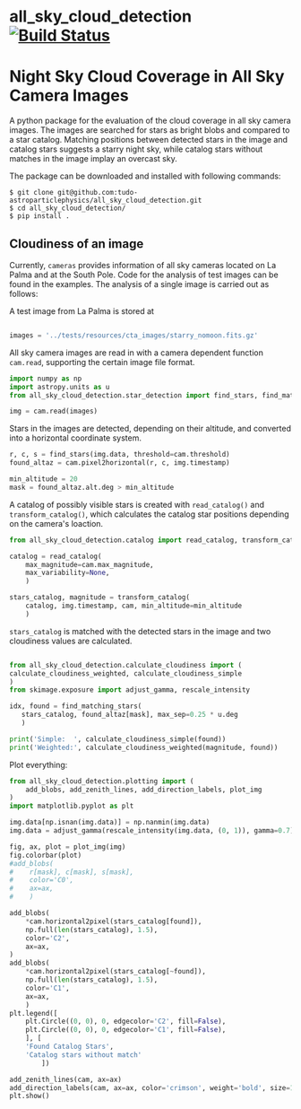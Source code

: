 # all_sky_cloud_detection [![Build Status](https://travis-ci.org/tudo-astroparticlephysics/all_sky_cloud_detection.svg?branch=master)](https://travis-ci.org/tudo-astroparticlephysics/all_sky_cloud_detection)


# Night Sky Cloud Coverage in All Sky Camera Images

A python package for the evaluation of the cloud coverage in all sky camera images.
The images are searched for stars as bright blobs and compared to a star catalog. 
Matching positions between detected stars in the image and catalog stars suggests a starry night sky, while catalog stars without matches in the image implay an overcast sky.

The package can be downloaded and installed with following commands:
```
$ git clone git@github.com:tudo-astroparticlephysics/all_sky_cloud_detection.git
$ cd all_sky_cloud_detection/
$ pip install .
```
## Cloudiness of an image

Currently, `cameras` provides information of  all sky cameras located on La Palma and at the South Pole.
Code for the analysis of test images can be found in the examples. 
The analysis of a single image is carried out as follows:

A test image from La Palma is stored at

```python

images = '../tests/resources/cta_images/starry_nomoon.fits.gz'
```
All sky camera images are read in with a camera dependent function `cam.read`, supporting the certain image file format.

```python
import numpy as np
import astropy.units as u
from all_sky_cloud_detection.star_detection import find_stars, find_matching_stars

img = cam.read(images)
```
Stars in the images are detected, depending on their altitude, and converted into a horizontal coordinate system.

```python
r, c, s = find_stars(img.data, threshold=cam.threshold)
found_altaz = cam.pixel2horizontal(r, c, img.timestamp)

min_altitude = 20
mask = found_altaz.alt.deg > min_altitude
```
 A catalog of possibly visible stars is created with `read_catalog()` and `transform_catalog()`, which calculates the catalog star positions depending on the camera's loaction.

```python
from all_sky_cloud_detection.catalog import read_catalog, transform_catalog

catalog = read_catalog(
    max_magnitude=cam.max_magnitude,
    max_variability=None,
    )

stars_catalog, magnitude = transform_catalog(
    catalog, img.timestamp, cam, min_altitude=min_altitude
    )
  ```      
 `stars_catalog` is matched with the detected stars in the image and two cloudiness values are calculated.
 
 ```python
 
from all_sky_cloud_detection.calculate_cloudiness import (
calculate_cloudiness_weighted, calculate_cloudiness_simple
)
from skimage.exposure import adjust_gamma, rescale_intensity

idx, found = find_matching_stars(
    stars_catalog, found_altaz[mask], max_sep=0.25 * u.deg
    )

print('Simple:  ', calculate_cloudiness_simple(found))
print('Weighted:', calculate_cloudiness_weighted(magnitude, found))

```

Plot everything:

```python
from all_sky_cloud_detection.plotting import (
    add_blobs, add_zenith_lines, add_direction_labels, plot_img
)
import matplotlib.pyplot as plt

img.data[np.isnan(img.data)] = np.nanmin(img.data)
img.data = adjust_gamma(rescale_intensity(img.data, (0, 1)), gamma=0.7)

fig, ax, plot = plot_img(img)
fig.colorbar(plot)
#add_blobs(
#    r[mask], c[mask], s[mask],
#    color='C0',
#    ax=ax,
#    )

add_blobs(
    *cam.horizontal2pixel(stars_catalog[found]),
    np.full(len(stars_catalog), 1.5),
    color='C2',
    ax=ax,
)
add_blobs(
    *cam.horizontal2pixel(stars_catalog[~found]),
    np.full(len(stars_catalog), 1.5),
    color='C1',
    ax=ax,
    )
plt.legend([
    plt.Circle((0, 0), 0, edgecolor='C2', fill=False),
    plt.Circle((0, 0), 0, edgecolor='C1', fill=False),
    ], [
    'Found Catalog Stars',
    'Catalog stars without match'
        ])

add_zenith_lines(cam, ax=ax)
add_direction_labels(cam, ax=ax, color='crimson', weight='bold', size=14)
plt.show()
```
